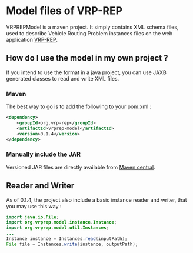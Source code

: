 Model files of VRP-REP
======================

VRPREPModel is a maven project. It simply contains XML schema files, used to describe Vehicle Routing Problem instances files on the web application [VRP-REP](http://www.vrp-rep.org).

How do I use the model in my own project ?
------------------------------------------

If you intend to use the format in a java project, you can use JAXB generated classes to read and write XML files.

### Maven
The best way to go is to add the following to your pom.xml :

```xml
<dependency>
    <groupId>org.vrp-rep</groupId>
    <artifactId>vrprep-model</artifactId>
    <version>0.1.4</version>
</dependency>
```

### Manually include the JAR
Versioned JAR files are directly available from [Maven central](http://search.maven.org/#search%7Cga%7C1%7Cvrp-rep).

Reader and Writer
-----------------
As of 0.1.4, the project also include a basic instance reader and writer, that you may use this way :

```java
import java.io.File;
import org.vrprep.model.instance.Instance;
import org.vrprep.model.util.Instances;
...
Instance instance = Instances.read(inputPath);
File file = Instances.write(instance, outputPath);
```
